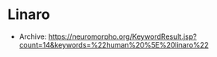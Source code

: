 # Linaro

- Archive: https://neuromorpho.org/KeywordResult.jsp?count=14&keywords=%22human%20%5E%20linaro%22
